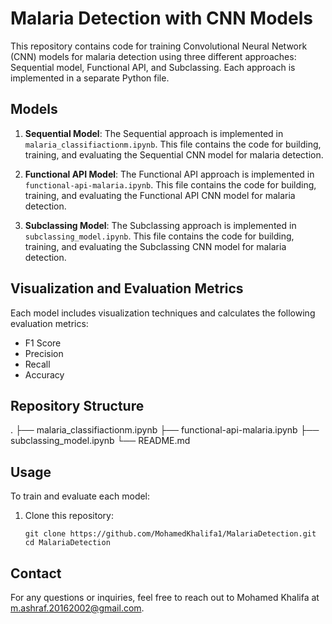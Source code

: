 # Malaria Detection with CNN Models

This repository contains code for training Convolutional Neural Network (CNN) models for malaria detection using three different approaches: Sequential model, Functional API, and Subclassing. Each approach is implemented in a separate Python file.

## Models

1. **Sequential Model**: The Sequential approach is implemented in `malaria_classifiactionm.ipynb`. This file contains the code for building, training, and evaluating the Sequential CNN model for malaria detection.

2. **Functional API Model**: The Functional API approach is implemented in `functional-api-malaria.ipynb`. This file contains the code for building, training, and evaluating the Functional API CNN model for malaria detection.

3. **Subclassing Model**: The Subclassing approach is implemented in `subclassing_model.ipynb`. This file contains the code for building, training, and evaluating the Subclassing CNN model for malaria detection.

## Visualization and Evaluation Metrics

Each model includes visualization techniques and calculates the following evaluation metrics:

- F1 Score
- Precision
- Recall
- Accuracy

## Repository Structure

.
├── malaria_classifiactionm.ipynb
├── functional-api-malaria.ipynb
├── subclassing_model.ipynb
└── README.md


## Usage

To train and evaluate each model:

1. Clone this repository:
   ```
   git clone https://github.com/MohamedKhalifa1/MalariaDetection.git
   cd MalariaDetection
   ```

## Contact

For any questions or inquiries, feel free to reach out to Mohamed Khalifa at [m.ashraf.20162002@gmail.com](mailto:m.ashraf.20162002@gmail.com).


